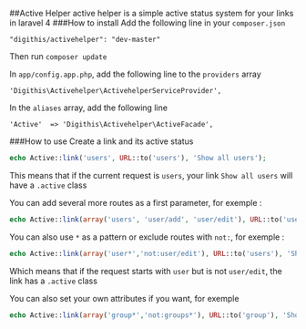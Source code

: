 ##Active Helper
active helper is a simple active status system for your links in laravel 4
###How to install
Add the following line in your `composer.json`
	
	"digithis/activehelper": "dev-master"

Then run `composer update`

In `app/config.app.php`, add the following line to the `providers` array 

	'Digithis\Activehelper\ActivehelperServiceProvider',
	

In the `aliases` array, add the following line

	'Active'  => 'Digithis\Activehelper\ActiveFacade',
	
###How to use
Create a link and its active status

```php
echo Active::link('users', URL::to('users'), 'Show all users');
```
This means that if the current request is `users`, your link `Show all users` will have a `.active` class

You can add several more routes as a first parameter, for exemple :

```php
echo Active::link(array('users', 'user/add', 'user/edit'), URL::to('users'), 'Show all users');
```
	
You can also use `*` as a pattern or exclude routes with `not:`, for exemple :

```php
echo Active::link(array('user*','not:user/edit'), URL::to('users'), 'Show all users');
```
Which means that if the request starts with `user` but is not `user/edit`, the link has a `.active` class

You can also set your own attributes if you want, for exemple

```php
echo Active::link(array('group*','not:groups*'), URL::to('group'), 'Show group', array('id' => 'mycustomclass');
```



